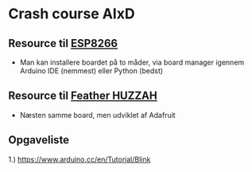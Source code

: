 # Crash course AIxD

## Resource til [ESP8266](https://wiki.wemos.cc/tutorials:get_started:get_started_in_arduino) 
* Man kan installere boardet på to måder, via board manager igennem Arduino IDE (nemmest) eller Python (bedst)
## Resource til [Feather HUZZAH](https://github.com/DDlabAU/IoT)
* Næsten samme board, men udviklet af Adafruit

## Opgaveliste
1.) https://www.arduino.cc/en/Tutorial/Blink
